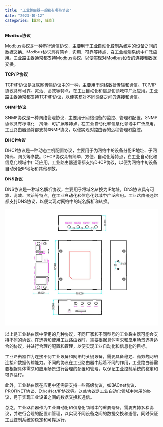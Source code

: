 ```yaml
---
title: "工业路由器一般都有哪些协议"
date: "2023-10-12"
categories: [业务, 储能]
---
```


**Modbus协议**

Modbus协议是一种串行通信协议，主要用于工业自动化控制系统中的设备之间的数据交换。Modbus协议具有简单、实用、可靠等特点，在工业控制系统中广泛应用。工业路由器通常都支持Modbus协议，以便实现对Modbus设备的连接和数据交换。

**TCP/IP协议**

TCP/IP协议是互联网传输协议中的一种，主要用于网络数据传输和通信。TCP/IP协议具有可靠、灵活、高效等特点，在工业自动化和信息化领域中广泛应用。工业路由器通常都支持TCP/IP协议，以便实现对不同网络之间的连接和通信。

**SNMP协议**

SNMP协议是一种网络管理协议，主要用于网络设备的监控、管理和配置。SNMP协议具有标准化、灵活、可扩展等特点，在工业自动化和信息化领域中广泛应用。工业路由器通常都支持SNMP协议，以便实现对路由器的远程管理和监控。

**DHCP协议**

DHCP协议是一种动态主机配置协议，主要用于为网络中的设备分配IP地址、子网掩码、网关等参数。DHCP协议具有简单、方便、自动化等特点，在工业自动化和信息化领域中广泛应用。工业路由器通常都支持DHCP协议，以便为网络中的设备自动分配IP地址和其他参数。

**DNS协议**

DNS协议是一种域名解析协议，主要用于将域名转换为IP地址。DNS协议具有可靠、高效、灵活等特点，在工业自动化和信息化领域中广泛应用。工业路由器通常都支持DNS协议，以便实现对网络中的域名解析和转换。

![image.png](https://raw.githubusercontent.com/tangjiali/note_asserts/master/%E9%BD%90%E7%AE%80%E7%AC%94%E8%AE%B0/202310311546919.png) 

以上是工业路由器中常用的几种协议，不同厂家和不同型号的工业路由器可能会支持不同的协议。在选择和使用工业路由器时，需要根据具体需求和应用场景选择适合的协议，并进行合理的配置和管理，以便实现工业自动化和信息化的目标。

工业路由器作为连接不同工业设备和网络的关键设备，需要具备稳定、高效的网络连接和数据传输能力。不同的协议在工业路由器中起着不同的作用，工业路由器需要根据具体需求和应用场景进行合理的配置和管理，以保证工业控制系统的稳定和可靠运行。

此外，工业路由器在应用中还需要支持一些高级协议，如BACnet协议、PROFINET协议、EtherNet/IP协议等。这些协议是工业自动化领域中常用的协议，用于实现工业设备之间的数据交换和通信。

总之，工业路由器作为工业自动化和信息化领域中的重要设备，需要支持多种协议，并进行合理的配置和管理，以实现不同设备之间的数据交换和通信，同时保证工业控制系统的稳定和可靠运行。
